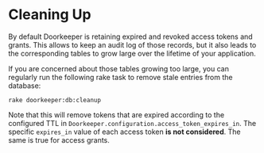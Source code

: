 # Cleaning Up

By default Doorkeeper is retaining expired and revoked access tokens and grants. This allows to keep an audit log of those records, but it also leads to the corresponding tables to grow large over the lifetime of your application.

If you are concerned about those tables growing too large, you can regularly run the following rake task to remove stale entries from the database:

```text
rake doorkeeper:db:cleanup
```

Note that this will remove tokens that are expired according to the configured TTL in `Doorkeeper.configuration.access_token_expires_in`. The specific `expires_in` value of each access token **is not considered**. The same is true for access grants.

